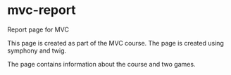 # mvc-report
Report page for MVC

This page is created as part of the MVC course.
The page is created using symphony and twig.

The page contains information about the course and two games.

